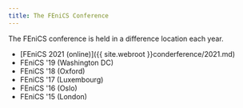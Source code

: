```yaml
---
title: The FEniCS Conference
---
```

The FEniCS conference is held in a difference location each year.

- [FEniCS 2021 (online)]({{ site.webroot }}conderference/2021.md)
- FEniCS '19 (Washington DC)
- FEniCS '18 (Oxford)
- FEniCS '17 (Luxembourg)
- FEniCS '16 (Oslo)
- FEniCS '15 (London)

